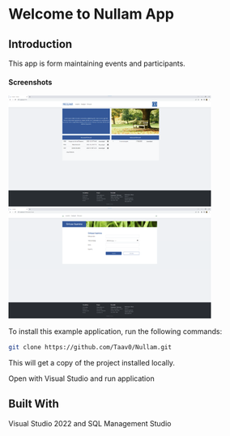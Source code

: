 # Welcome to Nullam App
 
## Introduction
 
This app is form maintaining events and participants.

#### Screenshots
 <p align="left">
      <img src="https://github.com/Taav0/Nullam/blob/master/readme/Avaleht.png" "Avaleht" width=400>
      <img src="https://github.com/Taav0/Nullam/blob/master/readme/addEvent.png" "Ürituse Lisamine" width=400>
 </p>
 
To install this example application, run the following commands:

```bash
git clone https://github.com/Taav0/Nullam.git
```
This will get a copy of the project installed locally.

Open with Visual Studio and run application

## Built With
Visual Studio 2022 and SQL Management Studio
